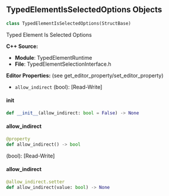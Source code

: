 ## TypedElementIsSelectedOptions Objects

```python
class TypedElementIsSelectedOptions(StructBase)
```

Typed Element Is Selected Options

**C++ Source:**

- **Module**: TypedElementRuntime
- **File**: TypedElementSelectionInterface.h

**Editor Properties:** (see get_editor_property/set_editor_property)

- ``allow_indirect`` (bool):  [Read-Write]

<a id="unreal.TypedElementIsSelectedOptions.__init__"></a>

#### __init__

```python
def __init__(allow_indirect: bool = False) -> None
```

<a id="unreal.TypedElementIsSelectedOptions.allow_indirect"></a>

#### allow_indirect

```python
@property
def allow_indirect() -> bool
```

(bool):  [Read-Write]

<a id="unreal.TypedElementIsSelectedOptions.allow_indirect"></a>

#### allow_indirect

```python
@allow_indirect.setter
def allow_indirect(value: bool) -> None
```

<a id="unreal.TagAndValue"></a>